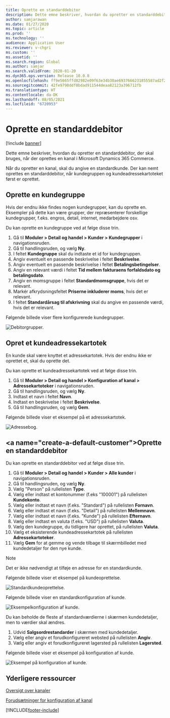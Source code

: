 ```yaml
---
title: Oprette en standarddebitor
description: Dette emne beskriver, hvordan du opretter en standarddebitor, der skal bruges, når der oprettes en kanal i Microsoft Dynamics 365 Commerce.
author: samjarawan
ms.date: 01/27/2020
ms.topic: article
ms.prod: ''
ms.technology: ''
audience: Application User
ms.reviewer: v-chgri
ms.custom: ''
ms.assetid: ''
ms.search.region: Global
ms.author: samjar
ms.search.validFrom: 2020-01-20
ms.dyn365.ops.version: Release 10.0.8
ms.openlocfilehash: ff9e5665ffd82982e09f63e34b30ae6937666231855587ad2f27c5231ead8419
ms.sourcegitcommit: 42fe9790ddf0bdad911544deaa82123a396712fb
ms.translationtype: HT
ms.contentlocale: da-DK
ms.lasthandoff: 08/05/2021
ms.locfileid: "6720953"
---
```

# <a name="create-a-default-customer"></a>Oprette en standarddebitor

[!include [banner](includes/banner.md)]

Dette emne beskriver, hvordan du opretter en standarddebitor, der skal bruges, når der oprettes en kanal i Microsoft Dynamics 365 Commerce.

Når du opretter en kanal, skal du angive en standardkunde. Der kan nemt oprettes en standarddebitor, når kundegruppen og kundeadressekartoteket først er oprettet.

## <a name="create-a-customer-group"></a>Oprette en kundegruppe

Hvis der endnu ikke findes nogen kundegrupper, kan du oprette en. Eksempler på dette kan være grupper, der repræsenterer forskellige kundegrupper, f.eks. engros, detail, internet, medarbejdere osv.

Du kan oprette en kundegruppe ved at følge disse trin.

1. Gå til **Moduler \> Detail og handel \> Kunder \> Kundegrupper** i navigationsruden.
1. Gå til handlingsruden, og vælg **Ny**.
1. I feltet **Kundegruppe** skal du indtaste et id for kundegruppen.
1. Angiv eventuelt en passende beskrivelse i feltet **Beskrivelse**.
1. Angiv eventuelt en passende beskrivelse i feltet **Betalingsbetingelser**.
1. Angiv en relevant værdi i feltet **Tid mellem fakturaens forfaldsdato og betalingsdato**.
1. Angiv en momsgruppe i feltet **Standardmomsgruppe**, hvis det er relevant.
1. Markér afkrydsningsfeltet **Priserne inkluderer moms**, hvis det er relevant.
1. I feltet **Standardårsag til afskrivning** skal du angive en passende værdi, hvis det er relevant.

Følgende billede viser flere konfigurerede kundegrupper.

![Debitorgrupper.](media/customer-groups.png)

## <a name="create-a-customer-address-book"></a>Opret et kundeadressekartotek

En kunde skal være knyttet et adressekartotek. Hvis der endnu ikke er oprettet et, skal du oprette det.

Du kan oprette et kundeadressekartotek ved at følge disse trin.

1. Gå til **Moduler \> Detail og handel \> Konfiguration af kanal \> Adressekartoteker** i navigationsruden.
1. Gå til handlingsruden, og vælg **Ny**.
1. Indtast et navn i feltet **Navn**.
1. Indtast en beskrivelse i feltet **Beskrivelse**.
1. Gå til handlingsruden, og vælg **Gem**.

Følgende billede viser et eksempel på et adressekartotek.

![Adressebog.](media/address-book.png)

## <a name="create-a-default-customer&quot;></a>Oprette en standarddebitor

Du kan oprette en standarddebitor ved at følge disse trin.

1. Gå til **Moduler \> Detail og handel \> Kunder \> Alle kunder** i navigationsruden.
1. Gå til handlingsruden, og vælg **Ny**.
1. Vælg &quot;Person&quot; på rullelisten **Type**.
1. Vælg eller indtast et kontonummer (f.eks &quot;100001") på rullelisten **Kundekonto**.
1. Vælg eller indtast et navn (f.eks. "Standard") på rullelisten **Fornavn**.
1. Vælg eller indtast et navn (f.eks. "Detail") på rullelisten **Mellemnavn**.
1. Vælg eller indtast et navn (f.eks. "Kunde") på rullelisten **Efternavn**.
1. Vælg eller indtast en valuta (f.eks. "USD") på rullelisten **Valuta**.
1. Vælg den kundegruppe, du tidligere har oprettet, på rullelisten **Valuta**.
1. Vælg et eksisterende kundeadressekartotek på rullelisten **Adressekartoteker**.
1. Vælg **Gem** for at gemme og vende tilbage til skærmbilledet med kundedetaljer for den nye kunde.

> [!NOTE]
> Det er ikke nødvendigt at tilføje en adresse for en standardkunde.

Følgende billede viser et eksempel på kundeoprettelse.

![Standardkundeoprettelse.](media/default-customer-creation.png)

Følgende billede viser en standardkonfiguration af kunde.

![Eksempelkonfiguration af kunde.](media/default-customer-configuration1.png)

Du kan beholde de fleste af standardværdierne i skærmen kundedetaljer, men to værdier skal ændres.

1. Udvid **Salgsordrestandarder** i skærmen med kundedetaljer.
1. Vælg eller angiv et forudkonfigureret websted på rullelisten **Angiv**.
1. Vælg eller angiv et forudkonfigureret lagersted på rullelisten **Lagersted**.

Følgende billede viser et eksempel på konfiguration af kunde.

![Eksempel på konfiguration af kunde.](media/default-customer-configuration2.png)

## <a name="additional-resources"></a>Yderligere ressourcer

[Oversigt over kanaler](channels-overview.md)

[Forudsætninger for konfiguration af kanal](channels-prerequisites.md)


[!INCLUDE[footer-include](../includes/footer-banner.md)]
